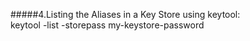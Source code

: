 #####4.Listing the Aliases in a Key Store using keytool:		
    keytool -list -storepass my-keystore-password